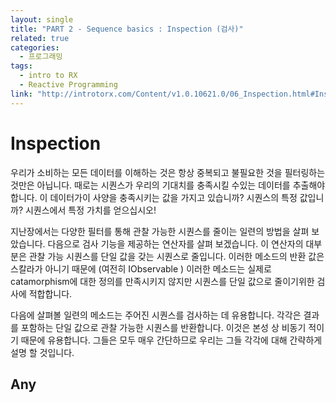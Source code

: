 ```yaml
---
layout: single
title: "PART 2 - Sequence basics : Inspection (검사)"
related: true
categories: 
  - 프로그래밍
tags:
  - intro to RX
  - Reactive Programming
link: "http://introtorx.com/Content/v1.0.10621.0/06_Inspection.html#Inspection"
---
```


# Inspection
우리가 소비하는 모든 데이터를 이해하는 것은 항상 중복되고 불필요한 것을 필터링하는 것만은 아닙니다. 때로는 시퀀스가 우리의 기대치를 충족시킬 수있는 데이터를 추출해야합니다. 이 데이터가이 사양을 충족시키는 값을 가지고 있습니까? 시퀀스의 특정 값입니까? 시퀀스에서 특정 가치를 얻으십시오!

지난장에서는 다양한 필터를 통해 관찰 가능한 시퀀스를 줄이는 일련의 방법을 살펴 보았습니다. 다음으로 검사 기능을 제공하는 연산자를 살펴 보겠습니다. 이 연산자의 대부분은 관찰 가능 시퀀스를 단일 값을 갖는 시퀀스로 줄입니다. 이러한 메소드의 반환 값은 스칼라가 아니기 때문에 (여전히 IObservable <T>) 이러한 메소드는 실제로 catamorphism에 대한 정의를 만족시키지 않지만 시퀀스를 단일 값으로 줄이기위한 검사에 적합합니다.

다음에 살펴볼 일련의 메소드는 주어진 시퀀스를 검사하는 데 유용합니다. 각각은 결과를 포함하는 단일 값으로 관찰 가능한 시퀀스를 반환합니다. 이것은 본성 상 비동기 적이기 때문에 유용합니다. 그들은 모두 매우 간단하므로 우리는 그들 각각에 대해 간략하게 설명 할 것입니다.

## Any
